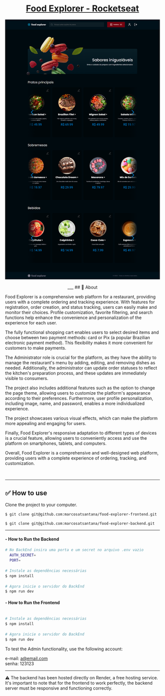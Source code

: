 <h1 align="center"><a href="https://food-explorer-fe.netlify.app/">Food Explorer - Rocketseat</a></h1>

![Imagem do WhatsApp de 2023-06-15 à(s) 01 11 24](https://raw.githubusercontent.com/marcosatsantana/food-explorer-frontend/main/screencapture.png)


<p align="center">
___
## 🚀 About

Food Explorer is a comprehensive web platform for a restaurant, providing users with a complete ordering and tracking experience. With features for registration, order creation, and status tracking, users can easily make and monitor their choices. Profile customization, favorite filtering, and search functions help enhance the convenience and personalization of the experience for each user.

The fully functional shopping cart enables users to select desired items and choose between two payment methods: card or Pix (a popular Brazilian electronic payment method). This flexibility makes it more convenient for customers to make payments.

The Administrator role is crucial for the platform, as they have the ability to manage the restaurant's menu by adding, editing, and removing dishes as needed. Additionally, the administrator can update order statuses to reflect the kitchen's preparation process, and these updates are immediately visible to consumers.

The project also includes additional features such as the option to change the page theme, allowing users to customize the platform's appearance according to their preferences. Furthermore, user profile personalization, including image, name, and password, enables a more individualized experience.

The project showcases various visual effects, which can make the platform more appealing and engaging for users.

Finally, Food Explorer's responsive adaptation to different types of devices is a crucial feature, allowing users to conveniently access and use the platform on smartphones, tablets, and computers.

Overall, Food Explorer is a comprehensive and well-designed web platform, providing users with a complete experience of ordering, tracking, and customization.</p>
</br>

___

## ✅ How to use

Clone the project to your computer.

```Frontend
$ git clone git@github.com:marcosatsantana/food-explorer-frontend.git
```

```Backend
$ git clone git@github.com:marcosatsantana/food-explorer-backend.git
```
___ 

#### - How to Run the Backend
```bash
# No BackEnd insira uma porta e um secret no arquivo .env vazio
  AUTH_SECRET=
  PORT=

# Instale as dependências necessárias
$ npm install

# Agora inicie o servidor do BackEnd
$ npm run dev
```
#### - How to Run the Frontend
```bash

# Instale as dependências necessárias
$ npm install

# Agora inicie o servidor do BackEnd
$ npm run dev
```

To test the Admin functionality, use the following account: </br>

e-mail: a@email.com </br>
senha: 123123

___

⚠ The backend has been hosted directly on Render, a free hosting service. It's important to note that for the frontend to work perfectly, the backend server must be responsive and functioning correctly.
